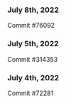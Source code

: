 ### July 8th, 2022

Commit #76092

### July 5th, 2022

Commit #314353


### July 4th, 2022

Commit #72281
